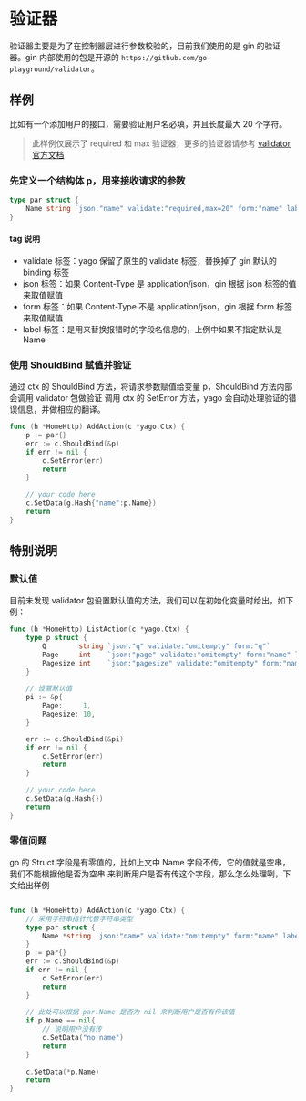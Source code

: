 # 验证器

验证器主要是为了在控制器层进行参数校验的，目前我们使用的是 gin 的验证器。gin 内部使用的包是开源的 `https://github.com/go-playground/validator`。



## 样例
比如有一个添加用户的接口，需要验证用户名必填，并且长度最大 20 个字符。
>此样例仅展示了 required 和 max 验证器，更多的验证器请参考 [validator 官方文档](https://godoc.org/github.com/go-playground/validator)


### 先定义一个结构体 p，用来接收请求的参数
```go
type par struct {
    Name string `json:"name" validate:"required,max=20" form:"name" label:"姓名"`
}

```

#### tag 说明
* validate 标签：yago 保留了原生的 validate 标签，替换掉了 gin 默认的 binding 标签
* json 标签：如果 Content-Type 是 application/json，gin 根据 json 标签的值来取值赋值
* form 标签：如果 Content-Type 不是 application/json，gin 根据 form 标签来取值赋值
* label 标签：是用来替换报错时的字段名信息的，上例中如果不指定默认是 Name

### 使用 ShouldBind 赋值并验证
通过 ctx 的 ShouldBind 方法，将请求参数赋值给变量 p，ShouldBind 方法内部会调用 validator 包做验证
调用 ctx 的 SetError 方法，yago 会自动处理验证的错误信息，并做相应的翻译。
```go
func (h *HomeHttp) AddAction(c *yago.Ctx) {
	p := par{}
	err := c.ShouldBind(&p)
    if err != nil {
        c.SetError(err)
        return
    }
	
	// your code here
	c.SetData(g.Hash{"name":p.Name})
	return
}

```

## 特别说明
### 默认值
目前未发现 validator 包设置默认值的方法，我们可以在初始化变量时给出，如下例：

```go
func (h *HomeHttp) ListAction(c *yago.Ctx) {
	type p struct {
		Q        string `json:"q" validate:"omitempty" form:"q"`
		Page     int    `json:"page" validate:"omitempty" form:"name" label:"当前页"`
		Pagesize int    `json:"pagesize" validate:"omitempty" form:"name" label:"页大小"`
	}
	
	// 设置默认值
	pi := &p{
		Page:     1,
		Pagesize: 10,
	}

	err := c.ShouldBind(&pi)
	if err != nil {
		c.SetError(err)
		return
	}
	
	// your code here
	c.SetData(g.Hash{})
	return
}
```

### 零值问题
go 的 Struct 字段是有零值的，比如上文中 Name 字段不传，它的值就是空串，我们不能根据他是否为空串
来判断用户是否有传这个字段，那么怎么处理咧，下文给出样例

```go

func (h *HomeHttp) AddAction(c *yago.Ctx) {
	// 采用字符串指针代替字符串类型
    type par struct {
        Name *string `json:"name" validate:"omitempty" form:"name" label:"姓名"`
    }
	p := par{}
	err := c.ShouldBind(&p)
    if err != nil {
        c.SetError(err)
        return
    }
	
	// 此处可以根据 par.Name 是否为 nil 来判断用户是否有传该值
	if p.Name == nil{
		// 说明用户没有传
		c.SetData("no name")
		return
	}
	
	c.SetData(*p.Name)
	return
}


```